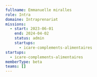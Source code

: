```yaml
---
fullname: Emmanuelle miralles
role: Intra
domaine: Intraprenariat
missions:
  - start: 2023-06-01
    end: 2024-04-02
    status: admin
    startups:
      - icare-complements-alimentaires
startups:
  - icare-complements-alimentaires
memberType: beta
teams: []
---
```

